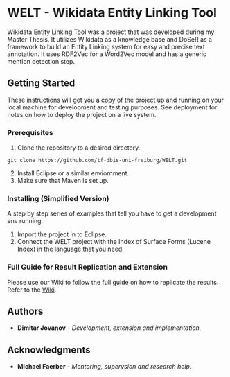 # WELT - Wikidata Entity Linking Tool

Wikidata Entity Linking Tool was a project that was developed during my Master Thesis. It utilizes Wikidata as a knowledge base and DoSeR as a framework to build an Entity Linking system for easy and precise text annotation. It uses RDF2Vec for a Word2Vec model and has a generic mention detection step.

## Getting Started

These instructions will get you a copy of the project up and running on your local machine for development and testing purposes. See deployment for notes on how to deploy the project on a live system.

### Prerequisites

1. Clone the repository to a desired directory.

```
git clone https://github.com/tf-dbis-uni-freiburg/WELT.git
```

2. Install Eclipse or a similar enviornment.
3. Make sure that Maven is set up.

### Installing (Simplified Version)

A step by step series of examples that tell you have to get a development env running.

1. Import the project in to Eclipse.
2. Connect the WELT project with the Index of Surface Forms (Lucene Index) in the language that you need.

### Full Guide for Result Replication and Extension

Please use our Wiki to follow the full guide on how to replicate the results. Refer to the [Wiki](https://github.com/tf-dbis-uni-freiburg/WELT/wiki).

## Authors

* **Dimitar Jovanov** - *Development, extension and implementation.*

## Acknowledgments

* **Michael Faerber** - *Mentoring, supervsion and research help.*
